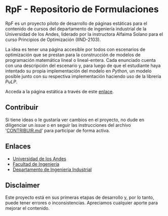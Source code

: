 # RpF - Repositorio de Formulaciones

RpF es un proyecto piloto de desarrollo de páginas estáticas para el contenido de cursos del departamento de ingeniería industrial de la Universidad de los Andes, liderado por la instructora Alfaima Solano para el curso Principios de Optimización (IIND-2103).

La idea es tener una página accesible por todos con escenarios de optimización que se prestan para la construcción de modelos de programación matemática lineal o lineal-entera. Cada enunciado cuenta con una descripción del escenario y, para luego de que el estudiante haya intentado su propia implementación del modelo en _Python_, un modelo posible junto con su respectiva implementación haciendo uso de la librería _PuLP_.

Acceda a la página estática a través de este [enlace](https://alfaimasb.github.io/optimizacion/index.html).

## Contribuir

Si tiene ideas o le gustaría ver cambios en el proyecto, no dude en diligenciar un _issue_ o en seguir las instrucciones del archivo '[CONTRIBUIR.md](https://github.com/AlfaimaSB/optimizacion/blob/master/CONTRIBUIR.md)' para participar de forma activa.

## Enlaces
 * [Universidad de los Andes](https://uniandes.edu.co/)
 * [Facultad de Ingeniería](https://ingenieria.uniandes.edu.co/)
 * [Departamento de Ingeniería Industrial](https://industrial.uniandes.edu.co/)

## Disclaimer

Este proyecto está en sus primeras etapas de desarrollo y, por lo tanto, puede tener errores o inconsistencias. Apreciamos cualquier aporte para mejorar el contenido.
